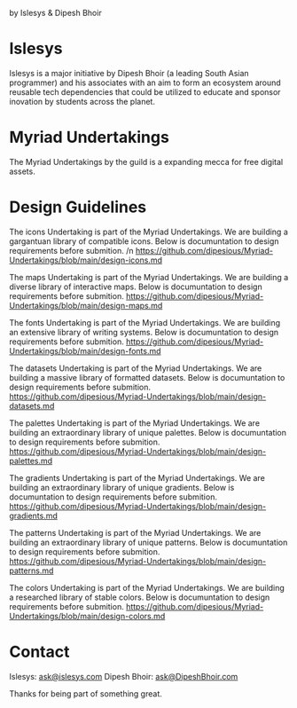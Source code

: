 by Islesys & Dipesh Bhoir

# Islesys
Islesys is a major initiative by Dipesh Bhoir (a leading South Asian programmer) and his associates with an aim to form an ecosystem around reusable tech dependencies that could be utilized to educate and sponsor inovation by students across the planet. 

# Myriad Undertakings
The Myriad Undertakings by the guild is a expanding mecca for free digital assets. 

# Design Guidelines
The icons Undertaking is part of the Myriad Undertakings. We are building a gargantuan library of compatible icons. Below is documuntation to design requirements before submition.
/n
https://github.com/dipesious/Myriad-Undertakings/blob/main/design-icons.md

The maps Undertaking is part of the Myriad Undertakings. We are building a diverse library of interactive maps. Below is documuntation to design requirements before submition.
https://github.com/dipesious/Myriad-Undertakings/blob/main/design-maps.md

The fonts Undertaking is part of the Myriad Undertakings. We are building an extensive library of writing systems. Below is documuntation to design requirements before submition.
https://github.com/dipesious/Myriad-Undertakings/blob/main/design-fonts.md

The datasets Undertaking is part of the Myriad Undertakings. We are building a massive library of formatted datasets. Below is documuntation to design requirements before submition.
https://github.com/dipesious/Myriad-Undertakings/blob/main/design-datasets.md

The palettes Undertaking is part of the Myriad Undertakings. We are building an extraordinary library of unique palettes. Below is documuntation to design requirements before submition.
https://github.com/dipesious/Myriad-Undertakings/blob/main/design-palettes.md

The gradients Undertaking is part of the Myriad Undertakings. We are building an extraordinary library of unique gradients. Below is documuntation to design requirements before submition.
https://github.com/dipesious/Myriad-Undertakings/blob/main/design-gradients.md

The patterns Undertaking is part of the Myriad Undertakings. We are building an extraordinary library of unique patterns. Below is documuntation to design requirements before submition.
https://github.com/dipesious/Myriad-Undertakings/blob/main/design-patterns.md

The colors Undertaking is part of the Myriad Undertakings. We are building a researched library of stable colors. Below is documuntation to design requirements before submition.
https://github.com/dipesious/Myriad-Undertakings/blob/main/design-colors.md

# Contact
Islesys: ask@islesys.com
Dipesh Bhoir: ask@DipeshBhoir.com

Thanks for being part of something great.
